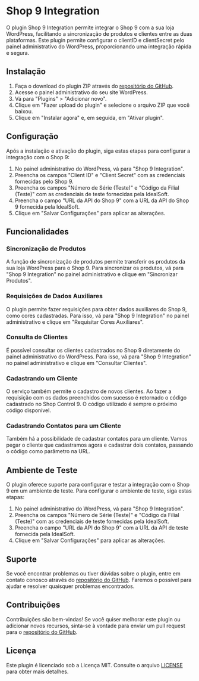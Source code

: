 # Shop 9 Integration

O plugin Shop 9 Integration permite integrar o Shop 9 com a sua loja WordPress, facilitando a sincronização de produtos e clientes entre as duas plataformas. Este plugin permite configurar o clientID e clientSecret pelo painel administrativo do WordPress, proporcionando uma integração rápida e segura.

## Instalação

1. Faça o download do plugin ZIP através do [repositório do GitHub](https://github.com/Cbih939/shop9-integration/releases/latest).
2. Acesse o painel administrativo do seu site WordPress.
3. Vá para "Plugins" > "Adicionar novo".
4. Clique em "Fazer upload do plugin" e selecione o arquivo ZIP que você baixou.
5. Clique em "Instalar agora" e, em seguida, em "Ativar plugin".

## Configuração

Após a instalação e ativação do plugin, siga estas etapas para configurar a integração com o Shop 9:

1. No painel administrativo do WordPress, vá para "Shop 9 Integration".
2. Preencha os campos "Client ID" e "Client Secret" com as credenciais fornecidas pelo Shop 9.
3. Preencha os campos "Número de Série (Teste)" e "Código da Filial (Teste)" com as credenciais de teste fornecidas pela IdealSoft.
4. Preencha o campo "URL da API do Shop 9" com a URL da API do Shop 9 fornecida pela IdealSoft.
5. Clique em "Salvar Configurações" para aplicar as alterações.

## Funcionalidades

### Sincronização de Produtos

A função de sincronização de produtos permite transferir os produtos da sua loja WordPress para o Shop 9. Para sincronizar os produtos, vá para "Shop 9 Integration" no painel administrativo e clique em "Sincronizar Produtos".

### Requisições de Dados Auxiliares

O plugin permite fazer requisições para obter dados auxiliares do Shop 9, como cores cadastradas. Para isso, vá para "Shop 9 Integration" no painel administrativo e clique em "Requisitar Cores Auxiliares".

### Consulta de Clientes

É possível consultar os clientes cadastrados no Shop 9 diretamente do painel administrativo do WordPress. Para isso, vá para "Shop 9 Integration" no painel administrativo e clique em "Consultar Clientes".

### Cadastrando um Cliente

O serviço também permite o cadastro de novos clientes. Ao fazer a requisição com os dados preenchidos com sucesso é retornado o código cadastrado no Shop Control 9. O código utilizado é sempre o próximo código disponível.

### Cadastrando Contatos para um Cliente

Também há a possibilidade de cadastrar contatos para um cliente. Vamos pegar o cliente que cadastramos agora e cadastrar dois contatos, passando o código como parâmetro na URL.

## Ambiente de Teste

O plugin oferece suporte para configurar e testar a integração com o Shop 9 em um ambiente de teste. Para configurar o ambiente de teste, siga estas etapas:

1. No painel administrativo do WordPress, vá para "Shop 9 Integration".
2. Preencha os campos "Número de Série (Teste)" e "Código da Filial (Teste)" com as credenciais de teste fornecidas pela IdealSoft.
3. Preencha o campo "URL da API do Shop 9" com a URL da API de teste fornecida pela IdealSoft.
4. Clique em "Salvar Configurações" para aplicar as alterações.

## Suporte

Se você encontrar problemas ou tiver dúvidas sobre o plugin, entre em contato conosco através do [repositório do GitHub](https://github.com/Cbih939/shop9-integration/issues). Faremos o possível para ajudar e resolver quaisquer problemas encontrados.

## Contribuições

Contribuições são bem-vindas! Se você quiser melhorar este plugin ou adicionar novos recursos, sinta-se à vontade para enviar um pull request para o [repositório do GitHub](https://github.com/Cbih939/shop9-integration).

## Licença

Este plugin é licenciado sob a Licença MIT. Consulte o arquivo [LICENSE](LICENSE) para obter mais detalhes.
